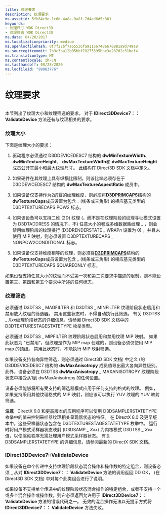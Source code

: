 ```yaml
---
title: 纹理要求
description: 纹理要求
ms.assetid: 5fb64c9e-1c6d-4a8a-9a8f-7d4ed6d5c301
keywords:
- 纹理尺寸 WDK Direct3D
- 纹理筛选 WDK Direct3D
ms.date: 04/20/2017
ms.localizationpriority: medium
ms.openlocfilehash: 0f7f22bf7a65536fa911667486676881a9d749a9
ms.sourcegitcommit: 7b9c3ba12b05bbf78275395bbe3a287d2c31bcf4
ms.translationtype: MT
ms.contentlocale: zh-CN
ms.lasthandoff: 08/28/2020
ms.locfileid: "89063776"
---
```

# <a name="texturing-requirements"></a>纹理要求


## <span id="ddk_texturing_requirements_gg"></span><span id="DDK_TEXTURING_REQUIREMENTS_GG"></span>


本节列出了纹理大小和纹理筛选的要求。 对于 **IDirect3DDevice7：： ValidateDevice** 方法还有与纹理相关的要求。

### <a name="span-idtexture_sizesspanspan-idtexture_sizesspantexture-sizes"></a><span id="texture_sizes"></span><span id="TEXTURE_SIZES"></span>纹理大小

下面是纹理大小的要求：

1.  驱动程序必须通过 D3DDEVICEDESC7 结构的 **dwMinTextureWidth**、 **dwMinTextureHeight**、 **dwMaxTextureWidth**和 **dwMaxTextureHeight** 成员公开其最小和最大纹理尺寸。 此结构在 Direct3D SDK 文档中定义。

2.  如果硬件在其纹理上具有纵横比限制，则该比率必须存在于 D3DDEVICEDESC7 结构的 **dwMaxTextureAspectRatio** 成员中。

3.  如果设备仅支持作为2的幂的纹理维度，则必须将[**D3DPRIMCAPS**](/windows-hardware/drivers/ddi/d3dcaps/ns-d3dcaps-_d3dprimcaps)结构的**dwTextureCaps**成员设置为包含 \_ (线条或三角形) 的相应基元类型的 D3DPTEXTURECAPS POW2 标志。

4.  如果该设备可以支持二维 (2D) 纹理 (，而不是在纹理阶段的纹理寻址模式设置为 D3DTADDRESS 的情况下，不) 任意大小的卷或多维数据集纹理 \_ ，则会禁用纹理阶段的纹理换行 (D3DRENDERSTATE \_ WRAP*n* 设置为 0) ，并且未使用 MIP 映射，则必须设置 D3DPTEXTURECAPS \_ NONPOW2CONDITIONAL 标志。

5.  如果设备仅支持维度相等的纹理，则必须将[**D3DPRIMCAPS**](/windows-hardware/drivers/ddi/d3dcaps/ns-d3dcaps-_d3dprimcaps)结构的**dwTextureCaps**成员设置为包含 \_ (线条或三角形) 的相应基元类型的 D3DPTEXTURECAPS SQUAREONLY 标志。

如果设备支持任意大小的纹理而不受第一次和第二次要求中描述的限制，则不能设置第三、第四和第五个要求中所述的任何标志。

### <a name="span-idtexture_filteringspanspan-idtexture_filteringspantexture-filtering"></a><span id="texture_filtering"></span><span id="TEXTURE_FILTERING"></span>纹理筛选

必须通过 D3DTSS \_ MAGFILTER 和 D3DTSS \_ MINFILTER 纹理阶段状态启用和禁用放大纹理的筛选器。 禁用这些状态时，不得自动执行此筛选。 有关 D3DTSS \_ *Xxx*纹理阶段状态的详细信息，请参阅 Direct3D SDK 文档中的 D3DTEXTURESTAGESTATETYPE 枚举类型。

必须通过 D3DTSS \_ MIPFILTER 纹理阶段状态启用和禁用纹理 MIP 映射。 如果此状态为 "已禁用"，但纹理是作为 MIP map 创建的，则设备必须仅使用 MIP map 的顶级。 禁用此状态时，不能执行 MIP 映射筛选。

如果设备支持各向异性筛选，则必须通过 Direct3D SDK 文档) 中定义 (的 D3DDEVICEDESC7 结构的 **dwMaxAnisotropy** 成员值导出最大各向异性级别。 此外，设备必须在 D3DTSS **dwMaxAnisotropy** \_ MAXANISOTROPY 纹理阶段状态中接受从1到 dwMaxAnisotropy 的任何设置。

设备必须能够将所有受支持的筛选器模式应用于任何支持的格式的纹理。 例如，如果支持采用其他纹理格式的 MIP 映射，则应该可以执行 YUV 纹理的 YUV 映射筛选。

**注意**   DirectX 9.0 和更高版本的应用程序可以使用 D3DSAMPLERSTATETYPE 枚举中的值来控制采样器纹理相关呈现器状态的特征。 在 DirectX 8.0 及更早版本中，这些采样器状态包含在 D3DTEXTURESTAGESTATETYPE 枚举中。 运行时将用户模式采样器状态映射 (D3DSAMP \_ *Xxx*) 为内核模式 D3DTSS \_ *Xxx*值，以便驱动程序无需处理用户模式采样器状态。 有关 D3DSAMPLERSTATETYPE 的详细信息，请参阅最新的 DirectX SDK 文档。

 

### <a name="span-ididirect3ddevice7_validatedevicespanspan-ididirect3ddevice7_validatedevicespanidirect3ddevice7validatedevice"></a><span id="idirect3ddevice7_validatedevice"></span><span id="IDIRECT3DDEVICE7_VALIDATEDEVICE"></span>IDirect3DDevice7::ValidateDevice

如果设备在单个传递中支持纹理阶段状态混合操作和操作数的特定组合，则设备必须 \_ 从对 **IDirect3DDevice7：： ValidateDevice** 方法的调用返回 DD OK， (在 Direct3D SDK 文档) 中对每个此类组合进行了说明。

如果设备不支持单个传递中的纹理阶段状态混合操作的特定组合，或者不支持一个或多个混合操作或操作数，则它必须返回允许用于 **IDirect3DDevice7：： ValidateDevice** 方法的错误代码之一。 无效的混合操作无法以无提示方式将 **IDirect3DDevice7：： ValidateDevice** 方法失败。

 

